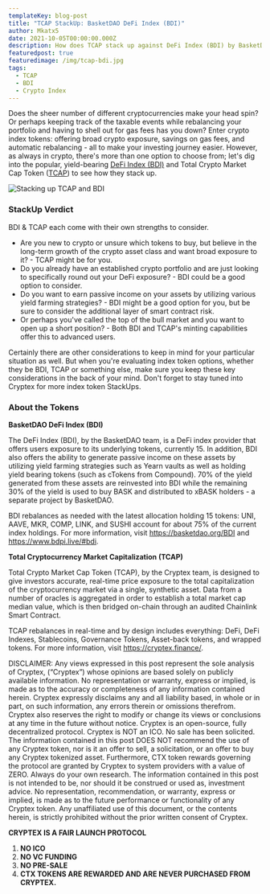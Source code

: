 ```yaml
---
templateKey: blog-post
title: "TCAP StackUp: BasketDAO DeFi Index (BDI)"
author: Mkatx5
date: 2021-10-05T00:00:00.000Z
description: How does TCAP stack up against DeFi Index (BDI) by BasketDAO?
featuredpost: true
featuredimage: /img/tcap-bdi.jpg
tags:
  - TCAP
  - BDI
  - Crypto Index
---
```

Does the sheer number of different cryptocurrencies make your head spin? Or perhaps keeping track of the taxable events while rebalancing your portfolio and having to shell out for gas fees has you down? Enter crypto index tokens: offering broad crypto exposure, savings on gas fees, and automatic rebalancing - all to make your investing journey easier. However, as always in crypto, there's more than one option to choose from; let's dig into the popular, yield-bearing [DeFi Index (BDI)](https://basketdao.org/BDI) and Total Crypto Market Cap Token ([TCAP](https://cryptex.finance/)) to see how they stack up.

![](/img/stackup_tcap_vs._basktdao_infographic_draft_5.png "Stacking up TCAP and BDI")

### **StackUp Verdict**

BDI & TCAP each come with their own strengths to consider.

* Are you new to crypto or unsure which tokens to buy, but believe in the long-term growth of the crypto asset class and want broad exposure to it? - TCAP might be for you.
* Do you already have an established crypto portfolio and are just looking to specifically round out your DeFi exposure? - BDI could be a good option to consider.
* Do you want to earn passive income on your assets by utilizing various yield farming strategies? - BDI might be a good option for you, but be sure to consider the additional layer of smart contract risk.
* Or perhaps you've called the top of the bull market and you want to open up a short position? - Both BDI and TCAP's minting capabilities offer this to advanced users.

Certainly there are other considerations to keep in mind for your particular situation as well. But when you're evaluating index token options, whether they be BDI, TCAP or something else, make sure you keep these key considerations in the back of your mind. Don't forget to stay tuned into Cryptex for more index token StackUps.

### About the Tokens

**BasketDAO DeFi Index (BDI)**

The DeFi Index (BDI), by the BasketDAO team, is a DeFi index provider that offers users exposure to its underlying tokens, currently 15. In addition, BDI also offers the ability to generate passive income on these assets by utilizing yield farming strategies such as Yearn vaults as well as holding yield bearing tokens (such as cTokens from Compound). 70% of the yield generated from these assets are reinvested into BDI while the remaining 30% of the yield is used to buy BASK and distributed to xBASK holders - a separate project by BasketDAO.

BDI rebalances as needed with the latest allocation holding 15 tokens: UNI, AAVE, MKR, COMP, LINK, and SUSHI account for about 75% of the current index holdings. For more information, visit [](https://basketdao.org/BDI)<https://basketdao.org/BDI> and [](https://www.bdpi.live/#bdi)<https://www.bdpi.live/#bdi>.

**Total Cryptocurrency Market Capitalization (TCAP)**

Total Crypto Market Cap Token (TCAP), by the Cryptex team, is designed to give investors accurate, real-time price exposure to the total capitalization of the cryptocurrency market via a single, synthetic asset. Data from a number of oracles is aggregated in order to establish a total market cap median value, which is then bridged on-chain through an audited Chainlink Smart Contract.

TCAP rebalances in real-time and by design includes everything: DeFi, DeFi Indexes, Stablecoins, Governance Tokens, Asset-back tokens, and wrapped tokens. For more information, visit [](https://cryptex.finance/)<https://cryptex.finance/>.

DISCLAIMER: Any views expressed in this post represent the sole analysis of Cryptex, (“Cryptex”) whose opinions are based solely on publicly available information. No representation or warranty, express or implied, is made as to the accuracy or completeness of any information contained herein. Cryptex expressly disclaims any and all liability based, in whole or in part, on such information, any errors therein or omissions therefrom. Cryptex also reserves the right to modify or change its views or conclusions at any time in the future without notice. Cryptex is an open-source, fully decentralized protocol. Cryptex is NOT an ICO. No sale has been solicited. The information contained in this post DOES NOT recommend the use of any Cryptex token, nor is it an offer to sell, a solicitation, or an offer to buy any Cryptex tokenized asset. Furthermore, CTX token rewards governing the protocol are granted by Cryptex to system providers with a value of ZERO. Always do your own research. The information contained in this post is not intended to be, nor should it be construed or used as, investment advice. No representation, recommendation, or warranty, express or implied, is made as to the future performance or functionality of any Cryptex token. Any unaffiliated use of this document, or the contents herein, is strictly prohibited without the prior written consent of Cryptex. 

**CRYPTEX IS A FAIR LAUNCH PROTOCOL**

1. **NO ICO**
2. **NO VC FUNDING**
3. **NO PRE-SALE**
4. **CTX TOKENS ARE REWARDED AND ARE NEVER PURCHASED FROM CRYPTEX.**